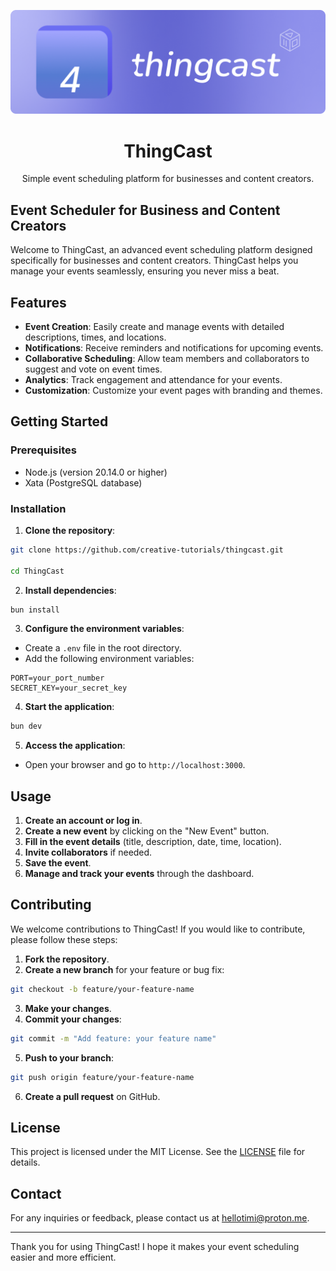 <div align="center">

[![img](/assets/thingcast-brand-f3.png)](https://github.com/crative-tutorials/thingcast)

# ThingCast

Simple event scheduling platform for businesses and content creators.

</div>

## Event Scheduler for Business and Content Creators

Welcome to ThingCast, an advanced event scheduling platform designed specifically for businesses and content creators. ThingCast helps you manage your events seamlessly, ensuring you never miss a beat.

## Features

- **Event Creation**: Easily create and manage events with detailed descriptions, times, and locations.
- **Notifications**: Receive reminders and notifications for upcoming events.
- **Collaborative Scheduling**: Allow team members and collaborators to suggest and vote on event times.
- **Analytics**: Track engagement and attendance for your events.
- **Customization**: Customize your event pages with branding and themes.

## Getting Started

### Prerequisites

- Node.js (version 20.14.0 or higher)
- Xata (PostgreSQL database)

### Installation

1. **Clone the repository**:

```bash
git clone https://github.com/creative-tutorials/thingcast.git

cd ThingCast
```

2. **Install dependencies**:

```bash
bun install
```

3. **Configure the environment variables**:

- Create a `.env` file in the root directory.
- Add the following environment variables:

```properties
PORT=your_port_number
SECRET_KEY=your_secret_key
```

4. **Start the application**:

```bash
bun dev
```

5. **Access the application**:

- Open your browser and go to `http://localhost:3000`.

## Usage

1. **Create an account or log in**.
2. **Create a new event** by clicking on the "New Event" button.
3. **Fill in the event details** (title, description, date, time, location).
4. **Invite collaborators** if needed.
5. **Save the event**.
6. **Manage and track your events** through the dashboard.

## Contributing

We welcome contributions to ThingCast! If you would like to contribute, please follow these steps:

1. **Fork the repository**.
2. **Create a new branch** for your feature or bug fix:

```bash
git checkout -b feature/your-feature-name
```

3. **Make your changes**.
4. **Commit your changes**:

```bash
git commit -m "Add feature: your feature name"
```

5. **Push to your branch**:

```bash
git push origin feature/your-feature-name
```

6. **Create a pull request** on GitHub.

## License

This project is licensed under the MIT License. See the [LICENSE](LICENSE) file for details.

## Contact

For any inquiries or feedback, please contact us at [hellotimi@proton.me](mailto:hellotimi@proton.me).

---

Thank you for using ThingCast! I hope it makes your event scheduling easier and more efficient.

